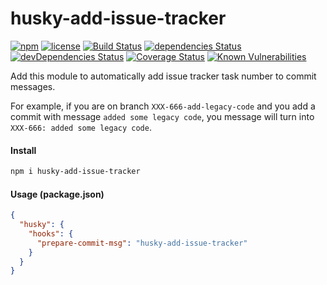 # husky-add-issue-tracker

[![npm](https://img.shields.io/npm/v/husky-add-issue-tracker.svg)](https://npm.im/husky-add-issue-tracker)
[![license](https://img.shields.io/npm/l/husky-add-issue-tracker.svg)](https://npm.im/husky-add-issue-tracker)
[![Build Status](https://travis-ci.org/jehy/husky-add-issue-tracker.svg?branch=master)](https://travis-ci.org/jehy/husky-add-issue-tracker)
[![dependencies Status](https://david-dm.org/jehy/husky-add-issue-tracker/status.svg)](https://david-dm.org/jehy/husky-add-issue-tracker)
[![devDependencies Status](https://david-dm.org/jehy/husky-add-issue-tracker/dev-status.svg)](https://david-dm.org/jehy/husky-add-issue-tracker?type=dev)
[![Coverage Status](https://coveralls.io/repos/github/jehy/husky-add-issue-tracker/badge.svg?branch=master)](https://coveralls.io/github/jehy/husky-add-issue-tracker?branch=master)
[![Known Vulnerabilities](https://snyk.io/test/github/jehy/husky-add-issue-tracker/badge.svg)](https://snyk.io/test/github/jehy/husky-add-issue-tracker)

Add this module to automatically add issue tracker task number to commit messages.

For example, if you are on branch `XXX-666-add-legacy-code` and you add a commit with
message `added some legacy code`, you message will turn into `XXX-666: added some legacy code`.
#### Install

```bash
npm i husky-add-issue-tracker
```

#### Usage (package.json)

```json
{
  "husky": {
    "hooks": {
      "prepare-commit-msg": "husky-add-issue-tracker"
    }
  }
}
```
